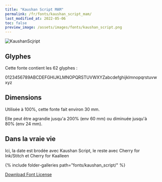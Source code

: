 ```yaml
---
title: "Kaushan Script MAM"
permalink: /fr/fonts/kaushan_script_mam/
last_modified_at: 2022-05-06
toc: false
preview_image: /assets/images/fonts/kaushan_script.png
---
```

![KaushanScjript](/assets/images/fonts/kaushan_script.png)

## Glyphes

Cette fonte contient les 62 glyphes :


0123456789ABCDEFGHIJKLMNOPQRSTUVWXYZabcdefghijklmnopqrstuvwxyz

## Dimensions

Utilisée à 100%, cette fonte fait environ 30 mm.

Elle peut être agrandie jusqu'a 200% (env 60 mm) ou diminuée jusqu'à 80% (env 24 mm).

## Dans la vraie vie

Ici, la date est brodée avec Kaushan Script, le reste avec Cherry for Ink/Stitch et Cherry for Kaalleen

{% include folder-galleries path="fonts/kaushan_script/" %}

[Download Font License](https://github.com/inkstitch/inkstitch/tree/main/fonts/kaushan_script_MAM/LICENSE)
